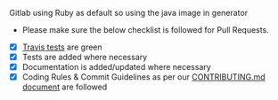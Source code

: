 
Gitlab using Ruby as default so using the java image in generator

-   Please make sure the below checklist is followed for Pull Requests.

-   [x] [Travis tests](https://travis-ci.org/jhipster/generator-jhipster/pull_requests) are green
-   [x] Tests are added where necessary
-   [x] Documentation is added/updated where necessary
-   [x] Coding Rules & Commit Guidelines as per our [CONTRIBUTING.md document](https://github.com/jhipster/generator-jhipster/blob/master/CONTRIBUTING.md) are followed

<!--
Please also reference the issue number in a commit message to [automatically close the related Github issue](https://help.github.com/articles/closing-issues-via-commit-messages/)

Note: It is also possible to add `[skip ci]` to your commit message to skip Travis tests
-->

